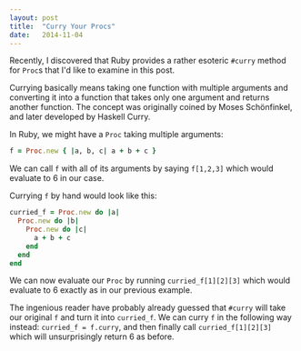 ```yaml
---
layout: post
title:  "Curry Your Procs"
date:   2014-11-04
---
```


Recently, I discovered that Ruby provides a rather esoteric `#curry` method for
`Proc`s that I'd like to examine in this post.

Currying basically means taking one function with multiple arguments and
converting it into a function that takes only one argument and returns another
function. The concept was originally coined by Moses Schönfinkel, and later
developed by Haskell Curry.

In Ruby, we might have a `Proc` taking multiple arguments:

```ruby
f = Proc.new { |a, b, c| a + b + c }
```

We can call `f` with all of its arguments by saying `f[1,2,3]` which would
evaluate to 6 in our case.

Currying `f` by hand would look like this:

```ruby
curried_f = Proc.new do |a|
  Proc.new do |b|
    Proc.new do |c|
      a + b + c
    end
  end
end
```

We can now evaluate our `Proc` by running `curried_f[1][2][3]` which would
evaluate to 6 exactly as in our previous example.

The ingenious reader have probably already guessed that `#curry` will take our
original `f` and turn it into `curried_f`. We can curry `f` in the following way
instead: `curried_f = f.curry`, and then finally call `curried_f[1][2][3]` which
will unsurprisingly return 6 as before.
